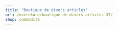 ```yaml
---
title: "Boutique de divers articles"
url: /nzerekore/boutique-de-divers-articles-37/
shop: commodité
---
```

